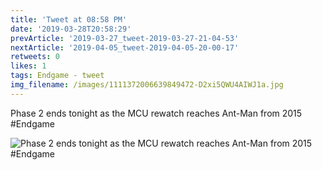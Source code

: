 ```yaml
---
title: 'Tweet at 08:58 PM'
date: '2019-03-28T20:58:29'
prevArticle: '2019-03-27_tweet-2019-03-27-21-04-53'
nextArticle: '2019-04-05_tweet-2019-04-05-20-00-17'
retweets: 0
likes: 1
tags: Endgame - tweet
img_filename: /images/1111372006639849472-D2xi5QWU4AIWJ1a.jpg
---
```

Phase 2 ends tonight as the MCU rewatch reaches Ant-Man from 2015 #Endgame

![Phase 2 ends tonight as the MCU rewatch reaches Ant-Man from 2015 #Endgame](/images/1111372006639849472-D2xi5QWU4AIWJ1a.jpg "Phase 2 ends tonight as the MCU rewatch reaches Ant-Man from 2015 #Endgame")